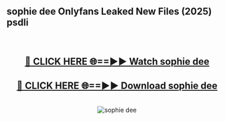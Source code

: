 <h2>sophie dee Onlyfans Leaked New Files (2025) psdli</h2>
<br>
<div align="center">
<h2><a href="https://mediafiles.top/sophie_dee&ref=git" rel="nofollow">🔴 CLICK HERE 🌐==►► Watch sophie dee</a></h2>
<h2><a href="https://mediafiles.top/sophie_dee&ref=git" rel="nofollow">🔴 CLICK HERE 🌐==►► Download sophie dee</a></h2>
<br>
<a href="https://mediafiles.top/sophie_dee&ref=git" rel="nofollow" data-target="animated-image.originalLink"><img src="https://i.ibb.co.com/xMMVF88/686577567.gif" alt="sophie dee" style="max-width: 100%; display: inline-block;" data-target="animated-image.originalImage"></a>
</div>
<br>
<br>